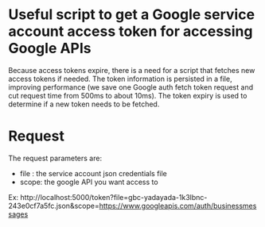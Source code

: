 # Useful script to get a Google service account access token for accessing Google APIs
Because access tokens expire, there is a need for a script that fetches new access tokens if needed.
The token information is persisted in a file, improving performance (we save one Google auth fetch token request and cut request time from 500ms to about 10ms).
The token expiry is used to determine if a new token needs to be fetched.

# Request
The request parameters are:
- file : the service account json credentials file
- scope: the google API you want access to

Ex: http://localhost:5000/token?file=gbc-yadayada-1k3lbnc-243e0cf7a5fc.json&scope=https://www.googleapis.com/auth/businessmessages
